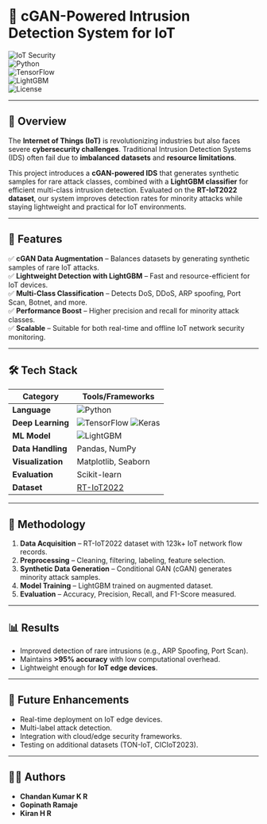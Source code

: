 # 🚨 cGAN-Powered Intrusion Detection System for IoT  

![IoT Security](https://img.shields.io/badge/IoT-Security-blue?logo=internetarchive)  
![Python](https://img.shields.io/badge/Python-3.10+-yellow?logo=python)  
![TensorFlow](https://img.shields.io/badge/Framework-TensorFlow-orange?logo=tensorflow)  
![LightGBM](https://img.shields.io/badge/Model-LightGBM-green?logo=leaflet)  
![License](https://img.shields.io/badge/License-MIT-red)  

---

## 📌 Overview  
The **Internet of Things (IoT)** is revolutionizing industries but also faces severe **cybersecurity challenges**. Traditional Intrusion Detection Systems (IDS) often fail due to **imbalanced datasets** and **resource limitations**.  

This project introduces a **cGAN-powered IDS** that generates synthetic samples for rare attack classes, combined with a **LightGBM classifier** for efficient multi-class intrusion detection. Evaluated on the **RT-IoT2022 dataset**, our system improves detection rates for minority attacks while staying lightweight and practical for IoT environments.  

---

## 🚀 Features  
✅ **cGAN Data Augmentation** – Balances datasets by generating synthetic samples of rare IoT attacks.  
✅ **Lightweight Detection with LightGBM** – Fast and resource-efficient for IoT devices.  
✅ **Multi-Class Classification** – Detects DoS, DDoS, ARP spoofing, Port Scan, Botnet, and more.  
✅ **Performance Boost** – Higher precision and recall for minority attack classes.  
✅ **Scalable** – Suitable for both real-time and offline IoT network security monitoring.  

---

## 🛠️ Tech Stack  

| Category            | Tools/Frameworks |
|---------------------|------------------|
| **Language**        | ![Python](https://img.shields.io/badge/Python-3.10-yellow?logo=python) |
| **Deep Learning**   | ![TensorFlow](https://img.shields.io/badge/TensorFlow-2.x-orange?logo=tensorflow) ![Keras](https://img.shields.io/badge/Keras-red?logo=keras) |
| **ML Model**        | ![LightGBM](https://img.shields.io/badge/LightGBM-green?logo=leaflet) |
| **Data Handling**   | Pandas, NumPy |
| **Visualization**   | Matplotlib, Seaborn |
| **Evaluation**      | Scikit-learn |
| **Dataset**         | [RT-IoT2022](https://www.kaggle.com/datasets/taifurqulfiqar/rtiot2022-dataset) |

---

## 📂 Methodology  

1. **Data Acquisition** – RT-IoT2022 dataset with 123k+ IoT network flow records.  
2. **Preprocessing** – Cleaning, filtering, labeling, feature selection.  
3. **Synthetic Data Generation** – Conditional GAN (cGAN) generates minority attack samples.  
4. **Model Training** – LightGBM trained on augmented dataset.  
5. **Evaluation** – Accuracy, Precision, Recall, and F1-Score measured.  

---

## 📊 Results  

- Improved detection of rare intrusions (e.g., ARP Spoofing, Port Scan).  
- Maintains **>95% accuracy** with low computational overhead.  
- Lightweight enough for **IoT edge devices**.  

---

## 🔮 Future Enhancements  

- Real-time deployment on IoT edge devices.  
- Multi-label attack detection.  
- Integration with cloud/edge security frameworks.  
- Testing on additional datasets (TON-IoT, CICIoT2023).  

---

## 👨‍💻 Authors  

- **Chandan Kumar K R**  
- **Gopinath Ramaje**  
- **Kiran H R**  


